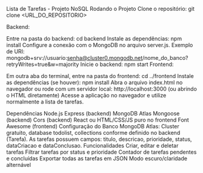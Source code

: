 Lista de Tarefas - Projeto NoSQL
Rodando o Projeto
Clone o repositório: git clone <URL_DO_REPOSITORIO>

Backend:

Entre na pasta do backend: cd backend
Instale as dependências: npm install
Configure a conexão com o MongoDB no arquivo server.js. Exemplo de URI: mongodb+srv://usuario:senha@cluster0.mongodb.net/nome_do_banco?retryWrites=true&w=majority
Inicie o backend: npm start
Frontend:

Em outra aba do terminal, entre na pasta do frontend: cd ../frontend
Instale as dependências (se houver): npm install
Abra o arquivo index.html no navegador ou rode com um servidor local: http://localhost:3000 (ou abrindo o HTML diretamente)
Acesse a aplicação no navegador e utilize normalmente a lista de tarefas.

Dependências
Node.js
Express (backend)
MongoDB Atlas
Mongoose (backend)
Cors (backend)
React ou HTML/CSS/JS puro no frontend
Font Awesome (frontend)
Configuração do Banco
MongoDB Atlas: Cluster gratuito, database todolist, collections conforme definido no backend (Tarefa).
As tarefas possuem campos: titulo, descricao, prioridade, status, dataCriacao e dataConclusao.
Funcionalidades
Criar, editar e deletar tarefas
Filtrar tarefas por status e prioridade
Contador de tarefas pendentes e concluídas
Exportar todas as tarefas em JSON
Modo escuro/claridade alternável